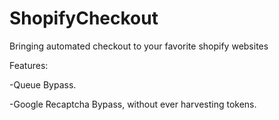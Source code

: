 # ShopifyCheckout
Bringing automated checkout to your favorite shopify websites

Features:

-Queue Bypass.

-Google Recaptcha Bypass, without ever harvesting tokens.

